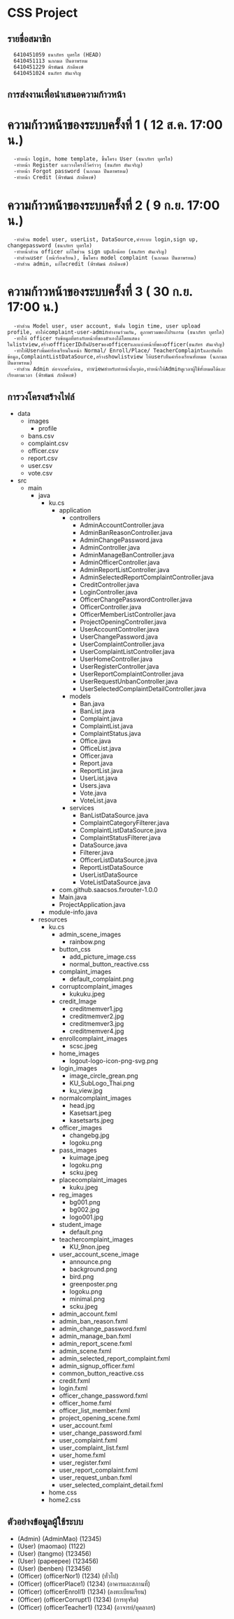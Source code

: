 # CSS Project<br>

## รายชื่อสมาชิก<br>
      6410451059 ธนาภัทร บุตรใส (HEAD) 
      6410451113 นภกมล ปินตาพรหม
      6410451229 พีรพัฒน์ ภักดีพงษ์ 
      6410451024 ธนภัทร ตันเจริญ 
      
## การส่งงานเพื่อนําเสนอความก้าวหน้า
# ความก้าวหน้าของระบบครั้งที่ 1 ( 12 ส.ค. 17:00 น.)
      -ทำหน้า login, home template, ขึ้นโครง User (ธนาภัทร บุตรใส)
      -ทำหน้า Register และวางโครงไว้คร่าวๆ (ธนภัทร ตันเจริญ)
      -ทำหน้า Forgot password (นภกมล ปินตาพรหม)
      -ทำหน้า Credit (พีรพัฒน์ ภักดีพงษ์)
      
# ความก้าวหน้าของระบบครั้งที่ 2 ( 9 ก.ย. 17:00 น.)
      -ทำส่วน model user, userList, DataSource,ทำระบบ login,sign up, changepassword (ธนาภัทร บุตรใส)
      -ทำหน้าส่วน officer แก้ไขส่วน sign upเล็กน้อย (ธนภัทร ตันเจริญ)
      -ทำส่วนuser (หน้าร้องเรียน), ขึ้นโครง model complaint (นภกมล ปินตาพรหม)
      -ทำส่วน admin, แก้ไขcredit (พีรพัฒน์ ภักดีพงษ์)
      
# ความก้าวหน้าของระบบครั้งที่ 3 ( 30 ก.ย. 17:00 น.)
      -ทำส่วน Model user, user account, ฟังชั่น login time, user upload profile, ทำให้complaint-user-adminทำงานร่วมกัน, ดูภาพรวมของโปรแกรม (ธนาภัทร บุตรใส)
      -ทำให้ officer รับข้อมูลที่ตรงกับหน้าที่ของตัวเองได้โดยแสดงในlistview,สร้างoffficerIDเป็นUserของofficerและแบ่งหน้าที่ของofficer(ธนภัทร ตันเจริญ)
      -ทำให้Userเพิ่มคำร้องเรียนในหน้า Normal/ Enroll/Place/ TeacherComplaintและบันทึกข้อมูล,ComplaintListDataSource,สร้างshowlistview ให้userเห็นคำร้องเรียนทั้งหมด (นภกมล ปินตาพรหม)
      -ทำส่วน Admin ต่อจากครั้งก่อน, ทำviewสำหรับทำหน้าอื่นๆต่อ,ทำหน้าให้Adminดูเวลาผู้ใช้ทั้งหมดได้และเรียงตามเวลา (พีรพัฒน์ ภักดีพงษ์)

## การวงโครงสร้างไฟล์
- data
  - images
    - profile
  - bans.csv
  - complaint.csv
  - officer.csv
  - report.csv
  - user.csv
  - vote.csv
- src
  - main
    - java
      - ku.cs
        - application
          - controllers
            - AdminAccountController.java
            - AdminBanReasonController.java
            - AdminChangePassword.java
            - AdminController.java
            - AdminManageBanController.java
            - AdminOfficerController.java
            - AdminReportListController.java
            - AdminSelectedReportComplaintController.java
            - CreditController.java
            - LoginController.java
            - OfficerChangePasswordController.java
            - OfficerController.java
            - OfficerMemberListController.java
            - ProjectOpeningController.java
            - UserAccountController.java
            - UserChangePassword.java
            - UserComplaintController.java
            - UserComplaintListController.java
            - UserHomeController.java
            - UserRegisterController.java
            - UserReportComplaintController.java
            - UserRequestUnbanController.java
            - UserSelectedComplaintDetailController.java
          - models
            - Ban.java
            - BanList.java
            - Complaint.java
            - ComplaintList.java
            - ComplaintStatus.java
            - Office.java
            - OfficeList.java
            - Officer.java
            - Report.java
            - ReportList.java
            - UserList.java
            - Users.java
            - Vote.java
            - VoteList.java
          - services
            - BanListDataSource.java
            - ComplaintCategoryFilterer.java
            - ComplaintListDataSource.java
            - ComplaintStatusFilterer.java
            - DataSource.java
            - Filterer.java
            - OfficerListDataSource.java
            - ReportListDataSource
            - UserListDataSource
            - VoteListDataSource.java
        - com.github.saacsos.fxrouter-1.0.0
        - Main.java
        - ProjectApplication.java
      - module-info.java
    - resources
      - ku.cs
        - admin_scene_images
          - rainbow.png
        - button_css
          - add_picture_image.css
          - normal_button_reactive.css
        - complaint_images
          - default_complaint.png
        - corruptcomplaint_images
          - kukuku.jpeg
        - credit_Image
          - creditmemver1.jpg
          - creditmemver2.jpg
          - creditmemver3.jpg
          - creditmemver4.jpg
        - enrollcomplaint_images
          - scsc.jpeg
        - home_images
          - logout-logo-icon-png-svg.png
        - login_images
          - image_circle_grean.png
          - KU_SubLogo_Thai.png
          - ku_view.jpg
        - normalcomplaint_images
          - head.jpg
          - Kasetsart.jpeg
          - kasetsarts.jpeg
        - officer_images
          - changebg.jpg
          - logoku.png
        - pass_images
          - kuimage.jpeg
          - logoku.png
          - scku.jpeg
        - placecomplaint_images
          - kuku.jpeg
        - reg_images
          - bg001.png
          - bg002.jpg
          - logo001.jpg
        - student_image
          - default.png
        - teachercomplaint_images
          - KU_9non.jpeg
        - user_account_scene_image
          - announce.png
          - background.png
          - bird.png
          - greenposter.png
          - logoku.png
          - minimal.png
          - scku.jpeg
        - admin_account.fxml
        - admin_ban_reason.fxml
        - admin_change_password.fxml
        - admin_manage_ban.fxml
        - admin_report_scene.fxml
        - admin_scene.fxml
        - admin_selected_report_complaint.fxml
        - admin_signup_officer.fxml
        - common_button_reactive.css
        - credit.fxml
        - login.fxml
        - officer_change_password.fxml
        - officer_home.fxml
        - officer_list_member.fxml
        - project_opening_scene.fxml
        - user_account.fxml
        - user_change_password.fxml
        - user_complaint.fxml
        - user_complaint_list.fxml
        - user_home.fxml
        - user_register.fxml
        - user_report_complaint.fxml
        - user_request_unban.fxml
        - user_selected_complaint_detail.fxml
      - home.css
      - home2.css

## ตัวอย่างข้อมูลผู้ใช้ระบบ
* (Admin) (AdminMao) (12345)
* (User)  (maomao)   (1122)
* (User)  (tangmo)   (123456)
* (User)  (papeepee) (123456)
* (User)  (benben)   (123456)
* (Officer) (officerNor1) (1234) (ทั่วไป)
* (Officer) (officerPlace1) (1234) (อาคารและสภานที่)
* (Officer) (officerEnroll1) (1234) (ลงทะเบียนเรียน)
* (Officer) (officerCorrupt1) (1234) (การทุจริต)
* (Officer) (officerTeacher1) (1234) (อาจารย์/บุคลากร)
